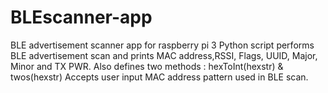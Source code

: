 # BLEscanner-app
BLE advertisement scanner app for raspberry pi 3
Python script performs BLE advertisement scan and prints MAC address,RSSI, Flags, UUID, Major, Minor and TX PWR.
Also defines two methods : hexToInt(hexstr) & twos(hexstr)
Accepts user input MAC address pattern used in BLE scan.
